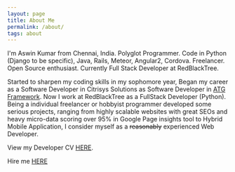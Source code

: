```yaml
---
layout: page
title: About Me
permalink: /about/
tags: about
---
```

I'm Aswin Kumar from Chennai, India. Polyglot Programmer. Code in Python (Django to be specific), Java, Rails, Meteor, Angular2, Cordova. Freelancer. Open Source enthusiast. Currently Full Stack Developer at RedBlackTree. 

Started to sharpen my coding skills in my sophomore year, Began my career as a Software Developer in Citrisys Solutions as Software Developer in [ATG Framework](http://learnoracleatg.blogspot.in/2014/04/chapter-1-oracle-atg-story.html). Now I work at RedBlackTree as a FullStack Developer (Python). Being a individual freelancer or hobbyist programmer developed some serious projects, ranging from highly scalable websites with great SEOs and heavy micro-data scoring over 95% in Google Page insights tool to Hybrid Mobile Application, I consider myself as a <del>reasonably</del> experienced Web Developer.

View my Developer CV [HERE](https://stackoverflow.com/cv/aswinkumar).

Hire me [HERE](/contact/)

